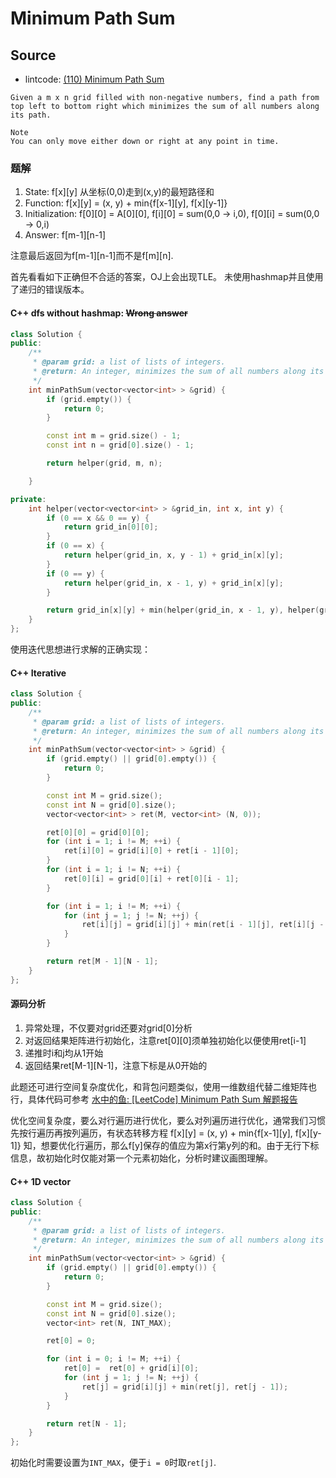 # Minimum Path Sum

## Source

- lintcode: [(110) Minimum Path Sum](http://www.lintcode.com/en/problem/minimum-path-sum/)


```
Given a m x n grid filled with non-negative numbers, find a path from top left to bottom right which minimizes the sum of all numbers along its path.

Note
You can only move either down or right at any point in time.
```

### 题解

1. State: f[x][y] 从坐标(0,0)走到(x,y)的最短路径和
2. Function: f[x][y] = (x, y) + min{f[x-1][y], f[x][y-1]}
3. Initialization: f[0][0] = A[0][0], f[i][0] = sum(0,0 -> i,0), f[0][i] = sum(0,0 -> 0,i)
4. Answer: f[m-1][n-1]

注意最后返回为f[m-1][n-1]而不是f[m][n].

首先看看如下正确但不合适的答案，OJ上会出现TLE。
未使用hashmap并且使用了递归的错误版本。

#### C++ dfs without hashmap: ~~Wrong answer~~

```c++
class Solution {
public:
    /**
     * @param grid: a list of lists of integers.
     * @return: An integer, minimizes the sum of all numbers along its path
     */
    int minPathSum(vector<vector<int> > &grid) {
        if (grid.empty()) {
            return 0;
        }

        const int m = grid.size() - 1;
        const int n = grid[0].size() - 1;

        return helper(grid, m, n);

    }

private:
    int helper(vector<vector<int> > &grid_in, int x, int y) {
        if (0 == x && 0 == y) {
            return grid_in[0][0];
        }
        if (0 == x) {
            return helper(grid_in, x, y - 1) + grid_in[x][y];
        }
        if (0 == y) {
            return helper(grid_in, x - 1, y) + grid_in[x][y];
        }

        return grid_in[x][y] + min(helper(grid_in, x - 1, y), helper(grid_in, x, y - 1));
    }
};
```

使用迭代思想进行求解的正确实现：

#### C++ Iterative

```c++
class Solution {
public:
    /**
     * @param grid: a list of lists of integers.
     * @return: An integer, minimizes the sum of all numbers along its path
     */
    int minPathSum(vector<vector<int> > &grid) {
        if (grid.empty() || grid[0].empty()) {
            return 0;
        }

        const int M = grid.size();
        const int N = grid[0].size();
        vector<vector<int> > ret(M, vector<int> (N, 0));

        ret[0][0] = grid[0][0];
        for (int i = 1; i != M; ++i) {
            ret[i][0] = grid[i][0] + ret[i - 1][0];
        }
        for (int i = 1; i != N; ++i) {
            ret[0][i] = grid[0][i] + ret[0][i - 1];
        }

        for (int i = 1; i != M; ++i) {
            for (int j = 1; j != N; ++j) {
                ret[i][j] = grid[i][j] + min(ret[i - 1][j], ret[i][j - 1]);
            }
        }

        return ret[M - 1][N - 1];
    }
};
```

#### 源码分析

1. 异常处理，不仅要对grid还要对grid[0]分析
2. 对返回结果矩阵进行初始化，注意ret[0][0]须单独初始化以便使用ret[i-1]
3. 递推时i和j均从1开始
4. 返回结果ret[M-1][N-1]，注意下标是从0开始的

此题还可进行空间复杂度优化，和背包问题类似，使用一维数组代替二维矩阵也行，具体代码可参考 [水中的鱼: [LeetCode] Minimum Path Sum 解题报告](http://fisherlei.blogspot.sg/2012/12/leetcode-minimum-path-sum.html)

优化空间复杂度，要么对行遍历进行优化，要么对列遍历进行优化，通常我们习惯先按行遍历再按列遍历，有状态转移方程 f[x][y] = (x, y) + min{f[x-1][y], f[x][y-1]} 知，想要优化行遍历，那么f[y]保存的值应为第x行第y列的和。由于无行下标信息，故初始化时仅能对第一个元素初始化，分析时建议画图理解。

#### C++ 1D vector

```c++
class Solution {
public:
    /**
     * @param grid: a list of lists of integers.
     * @return: An integer, minimizes the sum of all numbers along its path
     */
    int minPathSum(vector<vector<int> > &grid) {
        if (grid.empty() || grid[0].empty()) {
            return 0;
        }

        const int M = grid.size();
        const int N = grid[0].size();
        vector<int> ret(N, INT_MAX);

        ret[0] = 0;

        for (int i = 0; i != M; ++i) {
            ret[0] =  ret[0] + grid[i][0];
            for (int j = 1; j != N; ++j) {
                ret[j] = grid[i][j] + min(ret[j], ret[j - 1]);
            }
        }

        return ret[N - 1];
    }
};
```

初始化时需要设置为`INT_MAX`，便于`i = 0`时取`ret[j]`.

